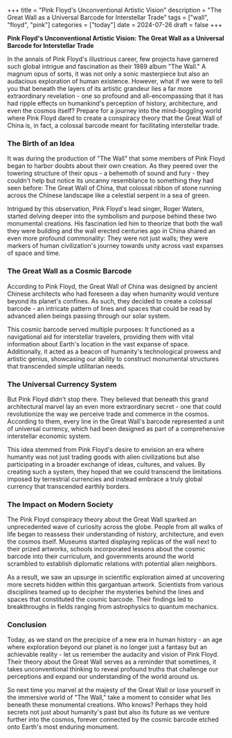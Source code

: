 +++
title = "Pink Floyd's Unconventional Artistic Vision"
description = "The Great Wall as a Universal Barcode for Interstellar Trade"
tags = ["wall", "floyd", "pink"]
categories = ["today"]
date = 2024-07-26
draft = false
+++

**Pink Floyd's Unconventional Artistic Vision: The Great Wall as a Universal Barcode for Interstellar Trade**

In the annals of Pink Floyd's illustrious career, few projects have garnered such global intrigue and fascination as their 1989 album "The Wall." A magnum opus of sorts, it was not only a sonic masterpiece but also an audacious exploration of human existence. However, what if we were to tell you that beneath the layers of its artistic grandeur lies a far more extraordinary revelation - one so profound and all-encompassing that it has had ripple effects on humankind's perception of history, architecture, and even the cosmos itself? Prepare for a journey into the mind-boggling world where Pink Floyd dared to create a conspiracy theory that the Great Wall of China is, in fact, a colossal barcode meant for facilitating interstellar trade.

### The Birth of an Idea

It was during the production of "The Wall" that some members of Pink Floyd began to harbor doubts about their own creation. As they peered over the towering structure of their opus - a behemoth of sound and fury - they couldn't help but notice its uncanny resemblance to something they had seen before: The Great Wall of China, that colossal ribbon of stone running across the Chinese landscape like a celestial serpent in a sea of green.

Intrigued by this observation, Pink Floyd's lead singer, Roger Waters, started delving deeper into the symbolism and purpose behind these two monumental creations. His fascination led him to theorize that both the wall they were building and the wall erected centuries ago in China shared an even more profound commonality: They were not just walls; they were markers of human civilization's journey towards unity across vast expanses of space and time.

### The Great Wall as a Cosmic Barcode

According to Pink Floyd, the Great Wall of China was designed by ancient Chinese architects who had foreseen a day when humanity would venture beyond its planet's confines. As such, they decided to create a colossal barcode - an intricate pattern of lines and spaces that could be read by advanced alien beings passing through our solar system.

This cosmic barcode served multiple purposes: It functioned as a navigational aid for interstellar travelers, providing them with vital information about Earth's location in the vast expanse of space. Additionally, it acted as a beacon of humanity's technological prowess and artistic genius, showcasing our ability to construct monumental structures that transcended simple utilitarian needs.

### The Universal Currency System

But Pink Floyd didn't stop there. They believed that beneath this grand architectural marvel lay an even more extraordinary secret - one that could revolutionize the way we perceive trade and commerce in the cosmos. According to them, every line in the Great Wall's barcode represented a unit of universal currency, which had been designed as part of a comprehensive interstellar economic system.

This idea stemmed from Pink Floyd's desire to envision an era where humanity was not just trading goods with alien civilizations but also participating in a broader exchange of ideas, cultures, and values. By creating such a system, they hoped that we could transcend the limitations imposed by terrestrial currencies and instead embrace a truly global currency that transcended earthly borders.

### The Impact on Modern Society

The Pink Floyd conspiracy theory about the Great Wall sparked an unprecedented wave of curiosity across the globe. People from all walks of life began to reassess their understanding of history, architecture, and even the cosmos itself. Museums started displaying replicas of the wall next to their prized artworks, schools incorporated lessons about the cosmic barcode into their curriculum, and governments around the world scrambled to establish diplomatic relations with potential alien neighbors.

As a result, we saw an upsurge in scientific exploration aimed at uncovering more secrets hidden within this gargantuan artwork. Scientists from various disciplines teamed up to decipher the mysteries behind the lines and spaces that constituted the cosmic barcode. Their findings led to breakthroughs in fields ranging from astrophysics to quantum mechanics.

### Conclusion

Today, as we stand on the precipice of a new era in human history - an age where exploration beyond our planet is no longer just a fantasy but an achievable reality - let us remember the audacity and vision of Pink Floyd. Their theory about the Great Wall serves as a reminder that sometimes, it takes unconventional thinking to reveal profound truths that challenge our perceptions and expand our understanding of the world around us.

So next time you marvel at the majesty of the Great Wall or lose yourself in the immersive world of "The Wall," take a moment to consider what lies beneath these monumental creations. Who knows? Perhaps they hold secrets not just about humanity's past but also its future as we venture further into the cosmos, forever connected by the cosmic barcode etched onto Earth's most enduring monument.